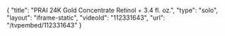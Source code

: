 {
    "title": "PRAI 24K Gold Concentrate Retinol + 3.4 fl. oz.",
    "type": "solo",
    "layout": "iframe-static",
    "videoId": "112331643",
    "url": "\/tvpembed\/112331643"
}